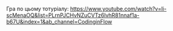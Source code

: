Гра по цьому тотуріалу:
https://www.youtube.com/watch?v=Ii-scMenaOQ&list=PLrnPJCHvNZuCVTz6lvhR81nnaf1a-b67U&index=1&ab_channel=CodinginFlow